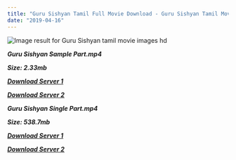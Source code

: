 ```yaml
---
title: "Guru Sishyan Tamil Full Movie Download - Guru Sishyan Tamil Movie Download"
date: "2019-04-16"
---
```


![Image result for Guru Sishyan  tamil movie images hd](http://www.tamilvideoswatch.com/uploads/postimages/Guru_Sishyan_550x750-1524897256.jpg)

**_Guru Sishyan Sample Part.mp4_**

**_Size: 2.33mb_**

**_[Download Server 1](http://p1.wetransfer.vip/files/Tamil{001906e6a029aa7b73d4a7534ffe44de21d3d443868dbd2fabdf209edab59abd}20Movies/Tamil{001906e6a029aa7b73d4a7534ffe44de21d3d443868dbd2fabdf209edab59abd}20Recent{001906e6a029aa7b73d4a7534ffe44de21d3d443868dbd2fabdf209edab59abd}20Movies/Guru{001906e6a029aa7b73d4a7534ffe44de21d3d443868dbd2fabdf209edab59abd}20Sisyan{001906e6a029aa7b73d4a7534ffe44de21d3d443868dbd2fabdf209edab59abd}20(1988)/Guru{001906e6a029aa7b73d4a7534ffe44de21d3d443868dbd2fabdf209edab59abd}20Sisyan/Guru{001906e6a029aa7b73d4a7534ffe44de21d3d443868dbd2fabdf209edab59abd}20Sisyan{001906e6a029aa7b73d4a7534ffe44de21d3d443868dbd2fabdf209edab59abd}20(1988){001906e6a029aa7b73d4a7534ffe44de21d3d443868dbd2fabdf209edab59abd}20Sample{001906e6a029aa7b73d4a7534ffe44de21d3d443868dbd2fabdf209edab59abd}20(640x360).mp4)_**

**_[Download Server 2](http://p1.wetransfer.vip/files/Tamil{001906e6a029aa7b73d4a7534ffe44de21d3d443868dbd2fabdf209edab59abd}20Movies/Tamil{001906e6a029aa7b73d4a7534ffe44de21d3d443868dbd2fabdf209edab59abd}20Recent{001906e6a029aa7b73d4a7534ffe44de21d3d443868dbd2fabdf209edab59abd}20Movies/Guru{001906e6a029aa7b73d4a7534ffe44de21d3d443868dbd2fabdf209edab59abd}20Sisyan{001906e6a029aa7b73d4a7534ffe44de21d3d443868dbd2fabdf209edab59abd}20(1988)/Guru{001906e6a029aa7b73d4a7534ffe44de21d3d443868dbd2fabdf209edab59abd}20Sisyan/Guru{001906e6a029aa7b73d4a7534ffe44de21d3d443868dbd2fabdf209edab59abd}20Sisyan{001906e6a029aa7b73d4a7534ffe44de21d3d443868dbd2fabdf209edab59abd}20(1988){001906e6a029aa7b73d4a7534ffe44de21d3d443868dbd2fabdf209edab59abd}20Sample{001906e6a029aa7b73d4a7534ffe44de21d3d443868dbd2fabdf209edab59abd}20(640x360).mp4)_**

**_Guru Sishyan Single Part.mp4_**

**_Size: 538.7mb_**

**_[Download Server 1](http://p1.wetransfer.vip/files/Tamil{001906e6a029aa7b73d4a7534ffe44de21d3d443868dbd2fabdf209edab59abd}20Movies/Tamil{001906e6a029aa7b73d4a7534ffe44de21d3d443868dbd2fabdf209edab59abd}20Recent{001906e6a029aa7b73d4a7534ffe44de21d3d443868dbd2fabdf209edab59abd}20Movies/Guru{001906e6a029aa7b73d4a7534ffe44de21d3d443868dbd2fabdf209edab59abd}20Sisyan{001906e6a029aa7b73d4a7534ffe44de21d3d443868dbd2fabdf209edab59abd}20(1988)/Guru{001906e6a029aa7b73d4a7534ffe44de21d3d443868dbd2fabdf209edab59abd}20Sisyan/Guru{001906e6a029aa7b73d4a7534ffe44de21d3d443868dbd2fabdf209edab59abd}20Sisyan{001906e6a029aa7b73d4a7534ffe44de21d3d443868dbd2fabdf209edab59abd}20(1988){001906e6a029aa7b73d4a7534ffe44de21d3d443868dbd2fabdf209edab59abd}20Single{001906e6a029aa7b73d4a7534ffe44de21d3d443868dbd2fabdf209edab59abd}20Part{001906e6a029aa7b73d4a7534ffe44de21d3d443868dbd2fabdf209edab59abd}20(640x360).mp4)_**

**_[Download Server 2](http://p1.wetransfer.vip/files/Tamil{001906e6a029aa7b73d4a7534ffe44de21d3d443868dbd2fabdf209edab59abd}20Movies/Tamil{001906e6a029aa7b73d4a7534ffe44de21d3d443868dbd2fabdf209edab59abd}20Recent{001906e6a029aa7b73d4a7534ffe44de21d3d443868dbd2fabdf209edab59abd}20Movies/Guru{001906e6a029aa7b73d4a7534ffe44de21d3d443868dbd2fabdf209edab59abd}20Sisyan{001906e6a029aa7b73d4a7534ffe44de21d3d443868dbd2fabdf209edab59abd}20(1988)/Guru{001906e6a029aa7b73d4a7534ffe44de21d3d443868dbd2fabdf209edab59abd}20Sisyan/Guru{001906e6a029aa7b73d4a7534ffe44de21d3d443868dbd2fabdf209edab59abd}20Sisyan{001906e6a029aa7b73d4a7534ffe44de21d3d443868dbd2fabdf209edab59abd}20(1988){001906e6a029aa7b73d4a7534ffe44de21d3d443868dbd2fabdf209edab59abd}20Single{001906e6a029aa7b73d4a7534ffe44de21d3d443868dbd2fabdf209edab59abd}20Part{001906e6a029aa7b73d4a7534ffe44de21d3d443868dbd2fabdf209edab59abd}20(640x360).mp4)_**
